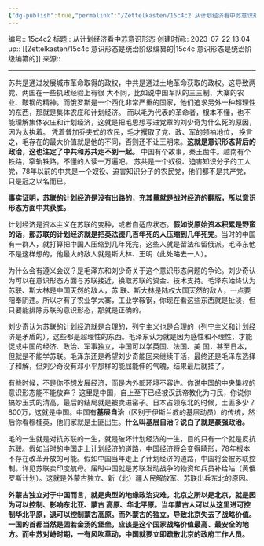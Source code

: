 ```yaml
---
{"dg-publish":true,"permalink":"/Zettelkasten/15c4c2 从计划经济看中苏意识形态/","dgPassFrontmatter":true}
---
```


编号:: 15c4c2
标题:: 从计划经济看中苏意识形态
创建时间:: 2023-07-22 13:04
up:: [[Zettelkasten/15c4c 意识形态是统治阶级编纂的\|15c4c 意识形态是统治阶级编纂的]]
来源:: 

---
苏共是通过发展城市革命取得的政权，中共是通过土地革命获取的政权。这导致两党、两国在一些执政经验上有很 大不同，比如说中国军队的三三制、大寨的农业、鞍钢的精神。而俄罗斯是一个西化非常严重的国家，他们追求另外一种超理性的东西，那就是集体农庄和计划经济。 而以毛为代表的革命者，根本不懂，也不能理解集体农庄和计划经济，这就是把毛思想写进党章的刘少奇为什么死的原因，因为太执着。 凭着普加乔夫式的农民，毛才攫取了党、政、军的领袖地位， 换言之，毛存在的最大价值就是他的不同，否则还不让王明来。**这就是意识形态背后的政治，这也注定了中共和苏共走不到一起。** 中国有个故事，秦王凿牛。越南有个铁路，窄轨铁路。不懂的人读一万遍吧。 苏共是一个奴役、迫害知识分子的工人党，78年以前的中共是一个奴役、迫害知识分子的农民党，他们都不是共产党，只是冠之以名而已。

**事实证明，苏联的计划经济是没有出路的，充其量就是战时经济的翻版，所以意识形态方面中共获胜。**

计划经济是资本主义在苏联的变种，或者自适应状态。**假如说原始资本积累是野蛮的话，那苏联的计划经济就是把英法德几百年死的人压缩到几年死完**。当时的中国有一群人，就打算把中国人压缩到几年死完，这些人就是留法和留俄派。毛泽东他不是这样想的，他最大的敌人就是斯大林、王明（此处略去一人）。

为什么会有遵义会议？是毛泽东和刘少奇关于这个意识形态问题的争论。刘少奇认为可以在意识形态方面与苏联接近，换取苏联的资金、技术支持。毛泽东始终认为苏联、斯大林是中国天然的敌人，苏 联、斯大林是陆权大国天然的敌人，一点要阳奉阴违。所以才有了农业学大寨，工业学鞍钢，你现在看这些东西就是扯淡，但只要能排除苏联的意识形态，那就是正确的。

刘少奇认为苏联的计划经济就是合理的，列宁主义也是合理的（列宁主义和计划经济是矛盾的），这些都是超理性的东西。毛泽东认为就是因为感性和不理性，才能促成中国的经济、政治、军事独立，中国可以学英国、法国、美 国，甚至日本，但就是不能学苏联。毛泽东还是希望刘少奇能回来继续干活，最终还是毛泽东选择了和解，但刘少奇没有邓小平那样的能屈能伸的气魄，结果最后就挂了。

有些时候，不是你不想发展经济，而是内外部环境不容许。你说中国的中央集权的意识形态能不能放弃？ 这里是中国，自上至下已经被汉武帝教化为刁民，你说你搞妙玉式的清高，最后的结局就是被卖进窑子。日本占领东北的时候，土匪多少？800万，这就是中国。中国有**基层自治**（区别于伊斯兰教的基层动员）的传统，然后你看穆桂英，他们家就是土匪出生。**什么叫基层自治？说白了就是豪强政治。**

毛的一生就是对抗苏联的一生，就是破坏计划经济的一生，目的只有一个就是反抗苏联。假如当时的中国走上计划经济的道路，中国经济将会变得畸形，78年根本不存在改革开放的可能。假如中国当年走上了计划经济的道路，中国将会被苏联控制。详见苏联卖印度航母。届时中国就是苏联发动战争的物资和兵员补给站（黄俄罗斯计划）。这就是外蒙古独立、新（北）疆人民解放军、苏联出兵东北的原因。

**外蒙古独立对于中国而言，就是典型的地缘政治灾难。北京之所以是北京，就是因为可以控制、影响东北亚、蒙古 高原、华北平原。当年蒙古人可以从这里进可控制华北平原，退可以控制蒙古高原。而外蒙古的独立，导致北京失去了战略价值。一国的首都当然是固若金汤的堡垒，应该是这个国家战略价值最高、最安全的地方。而中苏对峙时期，一有风吹草动，中国就要立即疏散北京的政府工作人员。**